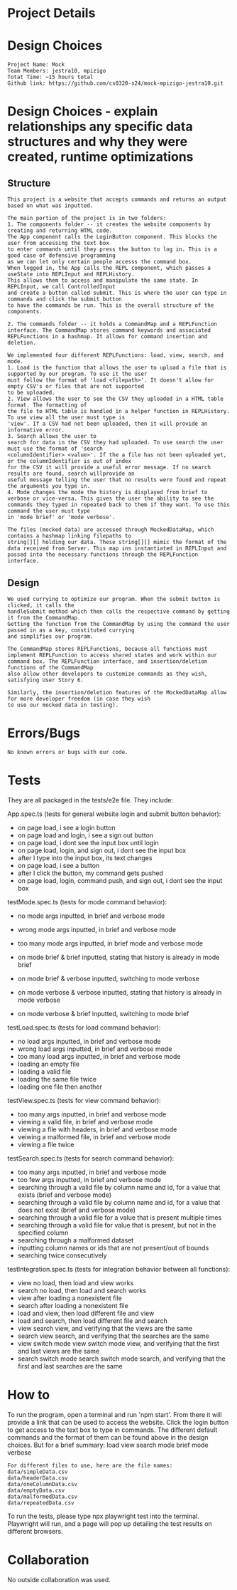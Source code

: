 # Project Details

# Design Choices

    Project Name: Mock
    Team Members: jestra10, mpizigo
    Totat Time: ~15 hours total
    Github link: https://github.com/cs0320-s24/mock-mpizigo-jestra10.git

# Design Choices - explain relationships any specific data structures and why they were created, runtime optimizations

## Structure
    This project is a website that accepts commands and returns an output based on what was inputted.
    
    The main portion of the project is in two folders:
    1. The components folder -- it creates the website components by creating and returning HTML code.
    The App component calls the LoginButton component. This blocks the user from accessing the text box
    to enter commands until they press the button to log in. This is a good case of defensive programming
    as we can let only certain people accesss the command box. 
    When logged in, the App calls the REPL component, which passes a useState into REPLInput and REPLHistory.
    This allows them to access and manipulate the same state. In REPLInput, we call ControlledInput
    and create a button called submit. This is where the user can type in commands and click the submit button
    to have the commands be run. This is the overall structure of the components.

    2. The commands folder -- it holds a CommandMap and a REPLFunction interface. The CommandMap stores command keywords and associated REPLFunctions in a hashmap. It allows for command insertion and deletion.

    We implemented four different REPLFunctions: load, view, search, and mode. 
    1. Load is the function that allows the user to upload a file that is supported by our program. To use it the user
    must follow the format of 'load <filepath>'. It doesn't allow for empty CSV's or files that are not supported
    to be uploaded. 
    2. View allows the user to see the CSV they uploaded in a HTML table format. The formatting of
    the file to HTML table is handled in a helper function in REPLHistory. To use view all the user must type is
    'view'. If a CSV had not been uploaded, then it will provide an informative error. 
    3. Search allows the user to
    search for data in the CSV they had uploaded. To use search the user must use the format of 'search
    <columnIdentifier> <value>'. If the a file has not been uploaded yet, or the columnIdentifier is out of index
    for the CSV it will provide a useful error message. If no search results are found, search willprovide an
    useful message telling the user that no results were found and repeat the arguments you type in.
    4. Mode changes the mode the history is displayed from brief to verbose or vice-versa. This gives the user the ability to see the commands they typed in repeated back to them if they want. To use this command the user must type
    in 'mode brief' or 'mode verbose'.

    The files (mocked data) are accessed through MockedDataMap, which contains a hashmap linking filepaths to
    string[][] holding our data. These string[][] mimic the format of the data received from Server. This map ins instantiated in REPLInput and passed into the necessary functions through the REPLFunction interface.

## Design

    We used currying to optimize our program. When the submit button is clicked, it calls the
    handleSubmit method which then calls the respective command by getting it from the CommandMap.
    Getting the function from the CommandMap by using the command the user passed in as a key, constituted currying
    and simplifies our program.

    The CommandMap stores REPLFunctions, because all functions must implement REPLFunction to access shared states and work within our command box. The REPLFunction interface, and insertion/deletion functions of the CommandMap
    also allow other developers to customize commands as they wish, satisfying User Story 6.

    Similarly, the insertion/deletion features of the MockedDataMap allow for more developer freedom (in case they wish
    to use our mocked data in testing).

# Errors/Bugs

    No known errors or bugs with our code.

# Tests

They are all packaged in the tests/e2e file. They include:

App.spec.ts (tests for general website login and submit button behavior):

- on page load, i see a login button
- on page load and login, i see a sign out button
- on page load, i dont see the input box until login
- on page load, login, and sign out, i dont see the input box
- after I type into the input box, its text changes
- on page load, i see a button
- after I click the button, my command gets pushed
- on page load, login, command push, and sign out, i dont see the input box

testMode.spec.ts (tests for mode command behavior):

- no mode args inputted, in brief and verbose mode
- wrong mode args inputted, in brief and verbose mode
- too many mode args inputted, in brief mode and verbose mode

- on mode brief & brief inputted, stating that history is already in mode brief
- on mode brief & verbose inputted, switching to mode verbose
- on mode verbose & verbose inputted, stating that history is already in mode verbose
- on mode verbose & brief inputted, switching to mode brief

testLoad.spec.ts (tests for load command behavior):

- no load args inputted, in brief and verbose mode
- wrong load args inputted, in brief and verbose mode
- too many load args inputted, in brief and verbose mode
- loading an empty file
- loading a valid file
- loading the same file twice
- loading one file then another

testView.spec.ts (tests for view command behavior):

- too many args inputted, in brief and verbose mode
- viewing a valid file, in brief and verbose mode
- viewing a file with headers, in brief and verbose mode
- veiwing a malformed file, in brief and verbose mode
- viewing a file twice

testSearch.spec.ts (tests for search command behavior):

- too many args inputted, in brief and verbose mode
- too few args inputted, in brief and verbose mode
- searching through a valid file by column name and id, for a value that exists (brief and verbose mode)
- searching through a valid file by column name and id, for a value that does not exist (brief and verbose mode)
- searching through a valid file for a value that is present multiple times
- searching through a valid file for value that is present, but not in the specified column
- searching through a malformed dataset
- inputting column names or ids that are not present/out of bounds
- searching twice consecutively

testIntegration.spec.ts (tests for integration behavior between all functions):

- view no load, then load and view works
- search no load, then load and search works
- view after loading a nonexistent file
- search after loading a nonexistent file
- load and view, then load different file and view
- load and search, then load different file and search
- view search view, and verifying that the views are the same
- search view search, and verifying that the searches are the same
- view switch mode view switch mode view, and verifying that the first and last views are the same
- search switch mode search switch mode search, and verifying that the first and last searches are the same

# How to

To run the program, open a terminal and run 'npm start'. From there it will provide a link that can be used
to access the website. Click the login button to get access to the text box to type in commands. The different
default commands and the format of them can be found above in the design choices. But for a brief summary:
load <filepath>
view
search <columnIdentifier> <value>
mode brief
mode verbose

    For different files to use, here are the file names:
    data/simpleData.csv
    data/headerData.csv
    data/oneColumnData.csv
    data/emptyData.csv
    data/malformedData.csv
    data/repeatedData.csv

To run the tests, please type npx playwright test into the terminal. Playwright will run, and a page will pop up detailing the test results on different browsers.

# Collaboration

No outside collaboration was used.
